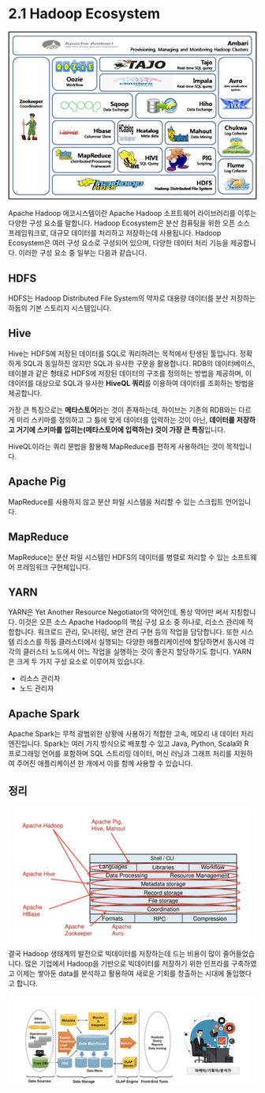 # 2.1 Hadoop Ecosystem
![hadoop ecosystem](images/2.2_hadoop_ecosystem.png)

Apache Hadoop 에코시스템이란 Apache Hadoop 소프트웨어 라이브러리를 이루는 다양한 구성 요소를 말합니다. Hadoop Ecosystem은 분산 컴퓨팅을 위한 오픈 소스 프레임워크로, 대규모 데이터를 처리하고 저장하는데 사용됩니다. Hadoop Ecosystem은 여러 구성 요소로 구성되어 있으며, 다양한 데이터 처리 기능을 제공합니다. 이러한 구성 요소 중 일부는 다음과 같습니다.

## HDFS

HDFS는 Hadoop Distributed File System의 약자로 대용량 데이터를 분산 저장하는 하둡의 기본 스토리지 시스템입니다.

## Hive

Hive는 HDFS에 저장된 데이터를 SQL로 쿼리하려는 목적에서 탄생된 툴입니다. 정확하게 SQL과 동일하진 않지만 SQL과 유사한 구문을 활용합니다. RDB의 데이터베이스, 테이블과 같은 형태로 HDFS에 저장된 데이터의 구조를 정의하는 방법을 제공하며, 이 데이터를 대상으로 SQL과 유사한 **HiveQL 쿼리**를 이용하여 데이터를 조회하는 방법을 제공합니다. 

가장 큰 특징으로는 **메타스토어**라는 것이 존재하는데, 하이브는 기존의 RDB와는 다르게 미리 스키마를 정의하고 그 틀에 맞게 데이터를 입력하는 것이 아닌, **데이터를 저장하고 거기에 스키마를 입히는(메타스토어에 입력하는) 것이 가장 큰 특징**입니다.

HiveQL이라는 쿼리 문법을 활용해 MapReduce를 편하게 사용하려는 것이 목적입니다.

## Apache Pig

MapReduce를 사용하지 않고 분산 파일 시스템을 처리할 수 있는 스크립트 언어입니다.

## MapReduce

MapReduce는 분산 파일 시스템인 HDFS의 데이터를 병렬로 처리할 수 있는 소프트웨어 프레임워크 구현체입니다. 

## YARN

YARN은 Yet Another Resource Negotiator의 약어인데, 통상 약어만 써서 지칭합니다. 이것은 오픈 소스 Apache Hadoop의 핵심 구성 요소 중 하나로, 리소스 관리에 적합합니다. 워크로드 관리, 모니터링, 보안 관리 구현 등의 작업을 담당합니다. 또한 시스템 리소스를 하둡 클러스터에서 실행되는 다양한 애플리케이션에 할당하면서 동시에 각각의 클러스터 노드에서 어느 작업을 실행하는 것이 좋은지 할당하기도 합니다. YARN은 크게 두 가지 구성 요소로 이루어져 있습니다.

- 리소스 관리자
- 노드 관리자

## Apache Spark

Apache Spark는 무척 광범위한 상황에 사용하기 적합한 고속, 메모리 내 데이터 처리 엔진입니다. Spark는 여러 가지 방식으로 배포할 수 있고 Java, Python, Scala와 R 프로그래밍 언어를 포함하며 SQL 스트리밍 데이터, 머신 러닝과 그래프 처리를 지원하여 주어진 애플리케이션 한 개에서 이를 함께 사용할 수 있습니다.

## 정리
![](images/2.2_hadoop_2.png)
결국 Hadoop 생태계의 발전으로 빅데이터를 저장하는데 드는 비용이 많이 줄어들었습니다. 많은 기업에서 Hadoop을 기반으로 빅데이터를 저장하기 위한 인프라를 구축하였고 이제는 쌓아둔 data를 분석하고 활용하여 새로운 기회를 창출하는 시대에 돌입했다고 합니다. 

![](images/2.2_de.png)